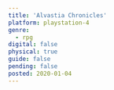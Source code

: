 ```yaml
---
title: 'Alvastia Chronicles'
platform: playstation-4
genre:
  - rpg
digital: false
physical: true
guide: false
pending: false
posted: 2020-01-04
---
```

